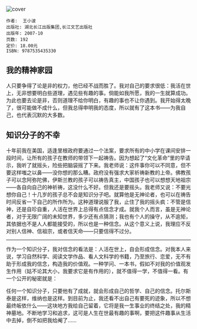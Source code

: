 ![cover](https://img3.doubanio.com/view/subject/l/public/s3025361.jpg)

    作者:  王小波 
    出版社: 湖北长江出版集团,长江文艺出版社
    出版年: 2007-10
    页数: 192
    定价: 18.00元
    ISBN: 9787535435330

## 我的精神家园
人只要争得了论是非的权力，他已经不战而胜了。我对自己的要求很低：我活在世上，无非想要明白些道理，遇见些有趣的事。倘能如我所愿，我的一生就算成功。为此也要去论是非，否则道理不给你明白，有趣的事也不让你遇到。我开始得太晚了，很可能做不成什么，但我总得申明我的态度，所以就有了这本书——为我自己，也代表沉默的大多数。

## 知识分子的不幸
十年前我在美国，适逢里根政府要通过一个法案，要求所有的中小学在课间安排一段时间，让所有的孩子在教师的带领下一起祷告。因为想起了“文化革命”里的早请示，我听了就摇头，险些把脑袋摇了下来。我老师说：这件事你可以不同意，但不要这样嗤之以鼻——没你想的那么糟。政府没有强求大家祈祷新教的上帝。佛教孩子可以念阿弥陀佛，伊斯兰教的孩子可以祷告真主，中国孩子也可以想想天地祖宗——各自向自己的神祈祷，这没什么不好。但我还是要摇头。我老师又说：不要光想你自己！十几岁的孩子总不会是知识分子吧。就算他是无神论者，也可以在祷告时间反省一下自己的所作所为。这种道理说服了我，止住了我的摇头疯：不管是信神，还是自珍自重，人活在世界上总得有点信念才成。就我个人而言，虽是无神论者，对于无限广阔的未知世界，多少还有点猜测；我也有个人的操守，从不逾矩，其依据也不是人人都能接受的，所以也是一种信念。从这个意义上说，我理应不反对别人信神、信祖宗，或者信天命——只要信得不过分。

---

作为一个知识分子，我对信念的看法是：人活在世上，自会形成信念。对我本人来说，学习自然科学、阅读文学作品、看人文科学的书籍，乃至旅行、恋爱，无不有助于形成我的信念，构造我的价值观。一种学问、一本书，假如不对我的价值观发生作用（姑不论其大小，我要求它是有作用的），就不值得一学，不值得一看。有一个公开的秘密就是：

任何一个知识分子，只要他有了成就，就会形成自己的哲学、自己的信念。托尔斯泰是这样，维纳也是这样。到目前为止，我还看不出自己有要死的迹象，所以不想最终皈依什么——这块地方我给自己留着，它将是我一生事业的终结之处，我的精神墓地。不断地学习和追求，这可是人生在世最有趣的事啊，要把这件趣事从生活中去掉，倒不如把我给阉了……